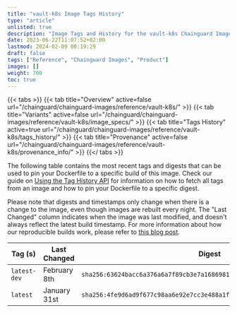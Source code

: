 ```yaml
---
title: "vault-k8s Image Tags History"
type: "article"
unlisted: true
description: "Image Tags and History for the vault-k8s Chainguard Image"
date: 2023-06-22T11:07:52+02:00
lastmod: 2024-02-09 00:19:29
draft: false
tags: ["Reference", "Chainguard Images", "Product"]
images: []
weight: 700
toc: true
---
```


{{< tabs >}}
{{< tab title="Overview" active=false url="/chainguard/chainguard-images/reference/vault-k8s/" >}}
{{< tab title="Variants" active=false url="/chainguard/chainguard-images/reference/vault-k8s/image_specs/" >}}
{{< tab title="Tags History" active=true url="/chainguard/chainguard-images/reference/vault-k8s/tags_history/" >}}
{{< tab title="Provenance" active=false url="/chainguard/chainguard-images/reference/vault-k8s/provenance_info/" >}}
{{</ tabs >}}

The following table contains the most recent tags and digests that can be used to pin your Dockerfile to a specific build of this image. Check our guide on [Using the Tag History API](/chainguard/chainguard-images/using-the-tag-history-api/) for information on how to fetch all tags from an image and how to pin your Dockerfile to a specific digest.

Please note that digests and timestamps only change when there is a change to the image, even though images are rebuilt every night. The "Last Changed" column indicates when the image was last modified, and doesn't always reflect the latest build timestamp. For more information about how our reproducible builds work, please refer to [this blog post](https://www.chainguard.dev/unchained/reproducing-chainguards-reproducible-image-builds).

| Tag (s)       | Last Changed | Digest                                                                    |
|---------------|--------------|---------------------------------------------------------------------------|
|  `latest-dev` | February 8th | `sha256:63624bacc6a376a6a7f89cb3e7a1686981098e9f3f164ff60bcd7e6b45079de9` |
|  `latest`     | January 31st | `sha256:4fe9d6ad9f677c98aa6e92e7cc3e488a1f9fcb713bd8b7becbf3da5d58251271` |


